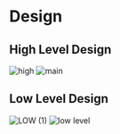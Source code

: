 # Design

## High Level Design 
![high](https://user-images.githubusercontent.com/89645779/132099852-16b4efa4-ae72-4185-8c66-450eff4d7da1.jpg)
![main](https://user-images.githubusercontent.com/89645779/132137073-82b5dd52-8555-4d9c-b20b-5637fbd8cdea.jpg)




## Low Level Design 
![LOW (1)](https://user-images.githubusercontent.com/89645779/132099866-3d072a2f-d20f-4bb9-b4a5-9b5b6869a311.jpg)
![low level](https://user-images.githubusercontent.com/89645779/132137084-37bb7849-c10b-41b0-a9dc-c0433888d40f.jpg)





